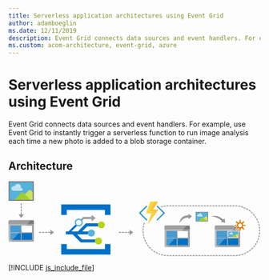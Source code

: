 ```yaml
---
title: Serverless application architectures using Event Grid
author: adamboeglin
ms.date: 12/11/2019
description: Event Grid connects data sources and event handlers. For example, use Event Grid to instantly trigger a serverless function to run image analysis each time a new photo is added to a blob storage container.
ms.custom: acom-architecture, event-grid, azure
---
```

# Serverless application architectures using Event Grid

Event Grid connects data sources and event handlers. For example, use Event Grid to instantly trigger a serverless function to run image analysis each time a new photo is added to a blob storage container.


## Architecture

<svg class="architecture-diagram" aria-labelledby="serverless-application-architectures-using-event-grid" height="223px" viewbox="0 0 501 149" width="751px" xmlns="http://www.w3.org/2000/svg" xmlns:xlink="http://www.w3.org/1999/xlink"><title id="serverless-application-architectures-using-event-grid">Serverless application architectures using Event Grid</title><desc>Event Grid connects data sources and event handlers. For example, use Event Grid to instantly trigger a serverless function to run image analysis each time a new photo is added to a blob storage container.</desc><g fill="none" fill-rule="evenodd" stroke="none" stroke-width="1"><polygon fill="#969696" points="446.058 147.038 446.058 148.838 450.171 148.838 450.275 148.837 450.263 147.038"></polygon><polygon fill="#969696" points="440.347 148.838 444.355 148.838 444.355 147.038 440.347 147.038"></polygon><polygon fill="#969696" points="434.634 148.838 438.643 148.838 438.643 147.038 434.634 147.038"></polygon><polygon fill="#969696" points="428.923 148.838 432.932 148.838 432.932 147.038 428.923 147.038"></polygon><polygon fill="#969696" points="423.211 148.838 427.219 148.838 427.219 147.038 423.211 147.038"></polygon><polygon fill="#969696" points="417.5 148.838 421.508 148.838 421.508 147.038 417.5 147.038"></polygon><polygon fill="#969696" points="411.789 148.838 415.797 148.838 415.797 147.038 411.789 147.038"></polygon><polygon fill="#969696" points="406.076 148.838 410.085 148.838 410.085 147.038 406.076 147.038"></polygon><polygon fill="#969696" points="400.365 148.838 404.374 148.838 404.374 147.038 400.365 147.038"></polygon><polygon fill="#969696" points="394.654 148.838 398.662 148.838 398.662 147.038 394.654 147.038"></polygon><polygon fill="#969696" points="388.941 148.838 392.95 148.838 392.95 147.038 388.941 147.038"></polygon><polygon fill="#969696" points="383.23 148.838 387.239 148.838 387.239 147.038 383.23 147.038"></polygon><polygon fill="#969696" points="377.518 148.838 381.526 148.838 381.526 147.038 377.518 147.038"></polygon><polygon fill="#969696" points="371.807 148.838 375.815 148.838 375.815 147.038 371.807 147.038"></polygon><polygon fill="#969696" points="366.096 148.838 370.104 148.838 370.104 147.038 366.096 147.038"></polygon><polygon fill="#969696" points="360.383 148.838 364.392 148.838 364.392 147.038 360.383 147.038"></polygon><polygon fill="#969696" points="354.672 148.838 358.681 148.838 358.681 147.038 354.672 147.038"></polygon><polygon fill="#969696" points="348.96 148.838 352.969 148.838 352.969 147.038 348.96 147.038"></polygon><polygon fill="#969696" points="343.248 148.838 347.257 148.838 347.257 147.038 343.248 147.038"></polygon><polygon fill="#969696" points="337.537 148.838 341.546 148.838 341.546 147.038 337.537 147.038"></polygon><polygon fill="#969696" points="331.826 148.838 335.835 148.838 335.835 147.038 331.826 147.038"></polygon><polygon fill="#969696" points="326.114 148.838 330.122 148.838 330.122 147.038 326.114 147.038"></polygon><polygon fill="#969696" points="320.402 148.838 324.411 148.838 324.411 147.038 320.402 147.038"></polygon><path d="M318.6989,148.8385 L317.0969,148.8385 C316.2769,148.8385 315.4609,148.8185 314.6499,148.7795 L314.7359,146.9825 C315.5179,147.0205 316.3059,147.0375 317.0969,147.0375 L318.6989,147.0375 L318.6989,148.8385 Z" fill="#969696"></path><path d="M452.0056,148.8014 L451.9376,147.0024 C453.2476,146.9534 454.5666,146.8504 455.8586,146.6974 L456.0706,148.4844 C454.7316,148.6434 453.3636,148.7504 452.0056,148.8014" fill="#969696"></path><path d="M312.9191,148.6666 C311.5691,148.5576 310.2081,148.3896 308.8721,148.1706 L309.1631,146.3936 C310.4511,146.6046 311.7651,146.7666 313.0661,146.8736 L312.9191,148.6666 Z" fill="#969696"></path><path d="M457.7878,148.2506 L457.5148,146.4716 C458.8028,146.2726 460.1018,146.0196 461.3738,145.7156 L461.7908,147.4676 C460.4718,147.7816 459.1248,148.0446 457.7878,148.2506" fill="#969696"></path><path d="M307.1657,147.86 C305.8367,147.594 304.5037,147.271 303.2017,146.899 L303.6967,145.169 C304.9517,145.527 306.2377,145.839 307.5187,146.094 L307.1657,147.86 Z" fill="#969696"></path><path d="M463.4704,147.0358 L462.9924,145.3008 C464.2524,144.9538 465.5124,144.5508 466.7394,144.1028 L467.3564,145.7938 C466.0844,146.2588 464.7774,146.6768 463.4704,147.0358" fill="#969696"></path><path d="M301.5427,146.3912 C300.2527,145.9732 298.9647,145.4962 297.7147,144.9752 L298.4067,143.3152 C299.6117,143.8172 300.8547,144.2762 302.0987,144.6802 L301.5427,146.3912 Z" fill="#969696"></path><path d="M468.9753,145.1705 L468.2993,143.5025 C469.5073,143.0125 470.7113,142.4675 471.8793,141.8795 L472.6873,143.4875 C471.4763,144.0965 470.2273,144.6625 468.9753,145.1705" fill="#969696"></path><path d="M296.1213,144.2779 C294.8893,143.7139 293.6653,143.0909 292.4833,142.4279 L293.3633,140.8579 C294.5033,141.4979 295.6833,142.0979 296.8713,142.6429 L296.1213,144.2779 Z" fill="#969696"></path><path d="M474.2199,142.6842 L473.3559,141.1042 C474.4989,140.4792 475.6329,139.7972 476.7259,139.0802 L477.7149,140.5832 C476.5809,141.3292 475.4059,142.0362 474.2199,142.6842" fill="#969696"></path><path d="M290.9841,141.5533 C289.8281,140.8523 288.6841,140.0923 287.5841,139.2973 L288.6391,137.8383 C289.7001,138.6063 290.8031,139.3383 291.9181,140.0143 L290.9841,141.5533 Z" fill="#969696"></path><path d="M479.1457,139.608 L478.1057,138.139 C479.1707,137.385 480.2197,136.579 481.2227,135.739 L482.3767,137.12 C481.3367,137.99 480.2497,138.827 479.1457,139.608" fill="#969696"></path><path d="M286.196,138.2565 C285.127,137.4265 284.078,136.5405 283.078,135.6255 L284.294,134.2975 C285.258,135.1805 286.269,136.0335 287.3,136.8355 L286.196,138.2565 Z" fill="#969696"></path><path d="M483.6872,135.985 L482.4862,134.645 C483.4602,133.772 484.4102,132.85 485.3082,131.905 L486.6122,133.145 C485.6822,134.124 484.6972,135.081 483.6872,135.985" fill="#969696"></path><path d="M281.82,134.4332 C280.854,133.4872 279.913,132.4872 279.025,131.4632 L280.383,130.2842 C281.241,131.2702 282.148,132.2352 283.08,133.1482 L281.82,134.4332 Z" fill="#969696"></path><path d="M487.7849,131.8668 L486.4379,130.6728 C487.3049,129.6958 488.1429,128.6708 488.9289,127.6258 L490.3669,128.7078 C489.5519,129.7918 488.6829,130.8538 487.7849,131.8668" fill="#969696"></path><path d="M277.9113,130.1354 C277.0573,129.0804 276.2363,127.9814 275.4733,126.8654 L276.9593,125.8504 C277.6953,126.9244 278.4853,127.9864 279.3093,129.0024 L277.9113,130.1354 Z" fill="#969696"></path><path d="M491.3864,127.3033 L489.9114,126.2723 C490.6594,125.2033 491.3744,124.0883 492.0354,122.9593 L493.5894,123.8683 C492.9034,125.0393 492.1624,126.1963 491.3864,127.3033" fill="#969696"></path><path d="M274.5207,125.4205 C273.7937,124.2755 273.1057,123.0885 272.4757,121.8935 L274.0687,121.0535 C274.6757,122.2075 275.3397,123.3525 276.0407,124.4555 L274.5207,125.4205 Z" fill="#969696"></path><path d="M494.4411,122.3551 L492.8571,121.5001 C493.4781,120.3491 494.0601,119.1601 494.5851,117.9641 L496.2331,118.6881 C495.6881,119.9281 495.0851,121.1621 494.4411,122.3551" fill="#969696"></path><path d="M271.697,120.3483 C271.107,119.1283 270.561,117.8703 270.073,116.6093 L271.752,115.9603 C272.222,117.1763 272.749,118.3893 273.317,119.5653 L271.697,120.3483 Z" fill="#969696"></path><path d="M496.904,117.0846 L495.232,116.4186 C495.716,115.2026 496.155,113.9536 496.538,112.7056 L498.259,113.2326 C497.862,114.5276 497.406,115.8226 496.904,117.0846" fill="#969696"></path><path d="M269.4758,114.9811 C269.0308,113.7001 268.6338,112.3851 268.2958,111.0771 L270.0388,110.6271 C270.3648,111.8891 270.7468,113.1551 271.1758,114.3901 L269.4758,114.9811 Z" fill="#969696"></path><path d="M498.7394,111.567 L497.0014,111.098 C497.3404,109.837 497.6314,108.546 497.8664,107.264 L499.6374,107.588 C499.3934,108.919 499.0914,110.257 498.7394,111.567" fill="#969696"></path><path d="M267.8903,109.3902 C267.5983,108.0702 267.3553,106.7192 267.1703,105.3752 L268.9533,105.1292 C269.1323,106.4252 269.3663,107.7272 269.6483,109.0002 L267.8903,109.3902 Z" fill="#969696"></path><path d="M499.9206,105.8776 L498.1406,105.6136 C498.3316,104.3246 498.4716,103.0096 498.5586,101.7036 L500.3546,101.8226 C500.2646,103.1766 500.1186,104.5406 499.9206,105.8776" fill="#969696"></path><path d="M266.9636,103.6539 C266.8256,102.3079 266.7396,100.9389 266.7096,99.5849 L268.5096,99.5439 C268.5386,100.8509 268.6206,102.1729 268.7546,103.4689 L266.9636,103.6539 Z" fill="#969696"></path><path d="M500.4391,100.0914 L498.6401,100.0324 C498.6571,99.5034 498.6661,98.9714 498.6661,98.4384 C498.6671,97.6534 498.6471,96.8734 498.6111,96.0984 L500.4091,96.0124 C500.4471,96.8174 500.4661,97.6254 500.4661,98.4384 C500.4661,98.9904 500.4571,99.5424 500.4391,100.0914" fill="#969696"></path><path d="M268.5007,97.8717 L266.7007,97.8507 C266.7157,96.4967 266.7867,95.1257 266.9107,93.7797 L268.7027,93.9437 C268.5837,95.2427 268.5157,96.5647 268.5007,97.8717" fill="#969696"></path><path d="M498.5036,94.4303 C498.3976,93.1273 498.2366,91.8153 498.0256,90.5263 L499.8016,90.2353 C500.0206,91.5713 500.1876,92.9333 500.2976,94.2843 L498.5036,94.4303 Z" fill="#969696"></path><path d="M268.884,92.2818 L267.098,92.0548 C267.268,90.7098 267.495,89.3558 267.773,88.0338 L269.535,88.4028 C269.267,89.6788 269.048,90.9838 268.884,92.2818" fill="#969696"></path><path d="M497.7263,88.8815 C497.4713,87.6015 497.1603,86.3155 496.8013,85.0595 L498.5323,84.5655 C498.9043,85.8675 499.2263,87.2015 499.4923,88.5295 L497.7263,88.8815 Z" fill="#969696"></path><path d="M269.9064,86.774 L268.1584,86.342 C268.4834,85.026 268.8654,83.708 269.2944,82.425 L271.0014,82.997 C270.5874,84.233 270.2194,85.504 269.9064,86.774" fill="#969696"></path><path d="M496.3141,83.4615 C495.9131,82.2205 495.4551,80.9805 494.9531,79.7735 L496.6151,79.0825 C497.1351,80.3325 497.6101,81.6195 498.0271,82.9065 L496.3141,83.4615 Z" fill="#969696"></path><path d="M494.2858,78.2467 C493.7458,77.0637 493.1478,75.8857 492.5078,74.7407 L494.0778,73.8617 C494.7428,75.0487 495.3628,76.2717 495.9238,77.4987 L494.2858,78.2467 Z" fill="#969696"></path><path d="M491.6677,73.2994 C490.9907,72.1814 490.2607,71.0784 489.4967,70.0204 L490.9557,68.9674 C491.7487,70.0634 492.5057,71.2074 493.2077,72.3654 L491.6677,73.2994 Z" fill="#969696"></path><path d="M488.4953,68.6822 C487.6933,67.6492 486.8413,66.6372 485.9613,65.6742 L487.2903,64.4592 C488.2033,65.4582 489.0863,66.5082 489.9173,67.5782 L488.4953,68.6822 Z" fill="#969696"></path><path d="M484.8137,64.4596 C483.8977,63.5236 482.9357,62.6146 481.9517,61.7606 L483.1337,60.4006 C484.1527,61.2886 485.1517,62.2306 486.1007,63.2006 L484.8137,64.4596 Z" fill="#969696"></path><path d="M480.6711,60.6832 C479.6521,59.8562 478.5921,59.0652 477.5191,58.3292 L478.5361,56.8442 C479.6491,57.6082 480.7491,58.4282 481.8051,59.2862 L480.6711,60.6832 Z" fill="#969696"></path><path d="M476.1218,57.4059 C475.0208,56.7049 473.8768,56.0399 472.7198,55.4289 L473.5598,53.8379 C474.7598,54.4699 475.9468,55.1609 477.0888,55.8869 L476.1218,57.4059 Z" fill="#969696"></path><path d="M471.2248,54.6734 C470.0498,54.1044 468.8358,53.5754 467.6168,53.1044 L468.2668,51.4244 C469.5318,51.9144 470.7908,52.4634 472.0098,53.0534 L471.2248,54.6734 Z" fill="#969696"></path><path d="M466.0432,52.524 C464.8092,52.096 463.5432,51.712 462.2792,51.385 L462.7302,49.643 C464.0412,49.982 465.3542,50.379 466.6342,50.825 L466.0432,52.524 Z" fill="#969696"></path><path d="M303.1779,51.86 L302.6629,50.135 C303.9609,49.749 305.2909,49.411 306.6159,49.13 L306.9889,50.891 C305.7109,51.161 304.4289,51.487 303.1779,51.86" fill="#969696"></path><path d="M460.654,50.9947 C459.38,50.7117 458.077,50.4767 456.784,50.2987 L457.03,48.5157 C458.372,48.7007 459.723,48.9437 461.045,49.2377 L460.654,50.9947 Z" fill="#969696"></path><path d="M308.6306,50.5729 L308.3186,48.7999 C309.6506,48.5659 311.0096,48.3839 312.3606,48.2579 L312.5276,50.0499 C311.2256,50.1709 309.9146,50.3469 308.6306,50.5729" fill="#969696"></path><path d="M455.1232,50.0983 C453.8282,49.9633 452.5072,49.8813 451.1982,49.8513 L451.2392,48.0513 C452.5962,48.0823 453.9652,48.1683 455.3092,48.3073 L455.1232,50.0983 Z" fill="#969696"></path><path d="M314.195,49.9234 L314.09,48.1264 C315.085,48.0684 316.097,48.0374 317.097,48.0374 L318.148,48.0374 L318.148,49.8384 L317.097,49.8384 C316.132,49.8384 315.156,49.8664 314.195,49.9234" fill="#969696"></path><polygon fill="#969696" points="445.507 49.838 449.515 49.838 449.515 48.037 445.507 48.037"></polygon><polygon fill="#969696" points="439.796 49.838 443.804 49.838 443.804 48.037 439.796 48.037"></polygon><polygon fill="#969696" points="434.084 49.838 438.092 49.838 438.092 48.037 434.084 48.037"></polygon><polygon fill="#969696" points="428.373 49.838 432.381 49.838 432.381 48.037 428.373 48.037"></polygon><polygon fill="#969696" points="422.661 49.838 426.669 49.838 426.669 48.037 422.661 48.037"></polygon><polygon fill="#969696" points="416.949 49.838 420.957 49.838 420.957 48.037 416.949 48.037"></polygon><polygon fill="#969696" points="411.238 49.838 415.246 49.838 415.246 48.037 411.238 48.037"></polygon><polygon fill="#969696" points="405.526 49.838 409.534 49.838 409.534 48.037 405.526 48.037"></polygon><polygon fill="#969696" points="399.814 49.838 403.822 49.838 403.822 48.037 399.814 48.037"></polygon><polygon fill="#969696" points="394.103 49.838 398.111 49.838 398.111 48.037 394.103 48.037"></polygon><polygon fill="#969696" points="388.391 49.838 392.399 49.838 392.399 48.037 388.391 48.037"></polygon><polygon fill="#969696" points="382.68 49.838 386.688 49.838 386.688 48.037 382.68 48.037"></polygon><polygon fill="#969696" points="376.968 49.838 380.976 49.838 380.976 48.037 376.968 48.037"></polygon><polygon fill="#969696" points="371.256 49.838 375.264 49.838 375.264 48.037 371.256 48.037"></polygon><polygon fill="#969696" points="365.545 49.838 369.553 49.838 369.553 48.037 365.545 48.037"></polygon><polygon fill="#969696" points="359.833 49.838 363.841 49.838 363.841 48.037 359.833 48.037"></polygon><polygon fill="#969696" points="354.122 49.838 358.13 49.838 358.13 48.037 354.122 48.037"></polygon><polygon fill="#969696" points="348.41 49.838 352.418 49.838 352.418 48.037 348.41 48.037"></polygon><polygon fill="#969696" points="342.698 49.838 346.706 49.838 346.706 48.037 342.698 48.037"></polygon><polygon fill="#969696" points="336.987 49.838 340.995 49.838 340.995 48.037 336.987 48.037"></polygon><polygon fill="#969696" points="331.275 49.838 335.283 49.838 335.283 48.037 331.275 48.037"></polygon><polygon fill="#969696" points="325.563 49.838 329.571 49.838 329.571 48.037 325.563 48.037"></polygon><polygon fill="#969696" points="319.852 49.838 323.86 49.838 323.86 48.037 319.852 48.037"></polygon><path d="M434.7155,112.2594 L431.9135,112.2594 L430.2415,114.0674 L434.7155,114.0674 L434.7155,127.1214 L418.1675,127.1214 L414.7305,130.8374 L412.5215,130.8374 C411.4165,130.8374 410.5125,129.9344 410.5125,128.8284 L410.5125,129.0304 C410.5125,130.0344 411.3165,130.9384 412.3205,130.9384 L458.8175,130.9384 C459.8215,130.9384 460.7255,130.1344 460.7255,129.0304 L460.7255,94.6324 L448.1985,94.6744 L434.7155,109.2304 L434.7155,112.2594 Z" fill="#A0A1A2"></path><path d="M460.7253,95.6891 L460.7253,89.9641 C460.7253,88.9601 459.9223,88.0561 458.8173,88.0561 L454.2983,88.0561 L447.2393,95.6891 L460.7253,95.6891 Z" fill="#7A7A7A"></path><path d="M412.5217,88.0563 L412.3207,88.0563 C411.3167,88.0563 410.5127,88.9603 410.5127,89.9643 L410.5127,90.0653 C410.5127,88.9603 411.4167,88.0563 412.5217,88.0563" fill="#7A7A7A"></path><polygon fill="#0072C6" points="434.7155 109.2301 431.9135 112.2591 434.7155 112.2591"></polygon><polygon fill="#0072C6" points="434.7155 114.067 430.2415 114.067 418.1675 127.122 434.7155 127.122"></polygon><polygon fill="#FFFFFF" points="410.5129 95.6891 410.5129 95.7901 447.1469 95.7901 447.2399 95.6891"></polygon><path d="M410.5129,97.3961 L410.5129,100.7101 L410.5129,128.8291 C410.5129,129.9341 411.4169,130.8371 412.5219,130.8371 L414.7309,130.8371 L418.1679,127.1221 L414.2289,127.1221 L414.2289,114.0671 L430.2419,114.0671 L431.9139,112.2591 L414.2289,112.2591 L414.2289,99.2041 L434.7159,99.2041 L434.7159,109.2301 L447.1469,95.7901 L410.5129,95.7901 L410.5129,97.3961 Z" fill="#A0A1A2"></path><path d="M410.5129,97.3961 L410.5129,100.7101 L410.5129,128.8291 C410.5129,129.9341 411.4169,130.8371 412.5219,130.8371 L414.7309,130.8371 L418.1679,127.1221 L414.2289,127.1221 L414.2289,114.0671 L430.2419,114.0671 L431.9139,112.2591 L414.2289,112.2591 L414.2289,99.2041 L434.7159,99.2041 L434.7159,109.2301 L448.4499,94.3811 L410.5129,94.2141 L410.5129,97.3961 Z" fill="#BBBCBD"></path><path d="M454.2985,88.0563 L412.5215,88.0563 C411.4165,88.0563 410.5125,88.9603 410.5125,90.0653 L410.5125,95.6893 L447.2395,95.6893 L454.2985,88.0563 Z" fill="#7A7A7A"></path><path d="M454.2985,88.0563 L412.5215,88.0563 C411.4165,88.0563 410.5125,88.9603 410.5125,90.0653 L410.5125,95.6893 L447.2395,95.6893 L454.2985,88.0563 Z" fill="#9F9F9F"></path><polygon fill="#0072C6" points="434.7155 99.2037 414.2285 99.2037 414.2285 112.2597 431.9135 112.2597 434.7155 109.2297"></polygon><polygon fill="#479BD2" points="434.7155 99.2037 414.2285 99.2037 414.2285 112.2597 431.9135 112.2597 434.7155 109.2297"></polygon><polygon fill="#0072C6" points="414.2287 114.067 414.2287 127.122 418.1677 127.122 430.2417 114.067"></polygon><polygon fill="#479BD2" points="414.2287 114.067 414.2287 127.122 418.1677 127.122 430.2417 114.067"></polygon><polygon fill="#0072C6" points="436.523 127.122 456.909 127.122 456.909 114.067 436.523 114.067"></polygon><path d="M465.8522,87.316 C465.7352,90.213 463.2922,92.467 460.3952,92.35 C457.4982,92.234 455.2442,89.791 455.3602,86.893 C455.4772,83.997 457.9202,81.743 460.8172,81.859 C463.7152,81.975 465.9692,84.419 465.8522,87.316" fill="#FFFFFF"></path><polygon fill="#54B3DB" points="436.684 111.66 456.629 111.66 456.629 99.709 436.684 99.709"></polygon><path d="M334.5749,112.2594 L331.7729,112.2594 L330.1009,114.0674 L334.5749,114.0674 L334.5749,127.1214 L318.0269,127.1214 L314.5899,130.8374 L312.3809,130.8374 C311.2759,130.8374 310.3719,129.9344 310.3719,128.8284 L310.3719,129.0304 C310.3719,130.0344 311.1759,130.9384 312.1799,130.9384 L358.6769,130.9384 C359.6809,130.9384 360.5849,130.1344 360.5849,129.0304 L360.5849,94.6324 L348.0579,94.6744 L334.5749,109.2304 L334.5749,112.2594 Z" fill="#A0A1A2"></path><path d="M360.5847,95.6891 L360.5847,89.9641 C360.5847,88.9601 359.7817,88.0561 358.6767,88.0561 L354.1577,88.0561 L347.0987,95.6891 L360.5847,95.6891 Z" fill="#7A7A7A"></path><path d="M312.3806,88.0563 L312.1796,88.0563 C311.1756,88.0563 310.3726,88.9603 310.3726,89.9643 L310.3726,90.0653 C310.3726,88.9603 311.2766,88.0563 312.3806,88.0563" fill="#7A7A7A"></path><polygon fill="#0072C6" points="334.5749 109.2301 331.7729 112.2591 334.5749 112.2591"></polygon><polygon fill="#0072C6" points="334.5749 114.067 330.1009 114.067 318.0269 127.122 334.5749 127.122"></polygon><polygon fill="#FFFFFF" points="310.3723 95.6891 310.3723 95.7901 347.0053 95.7901 347.0993 95.6891"></polygon><path d="M310.3723,97.3961 L310.3723,100.7101 L310.3723,128.8291 C310.3723,129.9341 311.2763,130.8371 312.3803,130.8371 L314.5903,130.8371 L318.0263,127.1221 L314.0883,127.1221 L314.0883,114.0671 L330.1013,114.0671 L331.7733,112.2591 L314.0883,112.2591 L314.0883,99.2041 L334.5753,99.2041 L334.5753,109.2301 L347.0053,95.7901 L310.3723,95.7901 L310.3723,97.3961 Z" fill="#A0A1A2"></path><path d="M310.3723,97.3961 L310.3723,100.7101 L310.3723,128.8291 C310.3723,129.9341 311.2763,130.8371 312.3803,130.8371 L314.5903,130.8371 L318.0263,127.1221 L314.0883,127.1221 L314.0883,114.0671 L330.1013,114.0671 L331.7733,112.2591 L314.0883,112.2591 L314.0883,99.2041 L334.5753,99.2041 L334.5753,109.2301 L348.3093,94.3811 L310.3723,94.2141 L310.3723,97.3961 Z" fill="#BBBCBD"></path><path d="M354.1574,88.0563 L312.3804,88.0563 C311.2764,88.0563 310.3724,88.9603 310.3724,90.0653 L310.3724,95.6893 L347.0984,95.6893 L354.1574,88.0563 Z" fill="#7A7A7A"></path><path d="M354.1574,88.0563 L312.3804,88.0563 C311.2764,88.0563 310.3724,88.9603 310.3724,90.0653 L310.3724,95.6893 L347.0984,95.6893 L354.1574,88.0563 Z" fill="#9F9F9F"></path><polygon fill="#0072C6" points="334.5749 99.2037 314.0879 99.2037 314.0879 112.2597 331.7729 112.2597 334.5749 109.2297"></polygon><polygon fill="#479BD2" points="334.5749 99.2037 314.0879 99.2037 314.0879 112.2597 331.7729 112.2597 334.5749 109.2297"></polygon><polygon fill="#0072C6" points="314.0881 114.067 314.0881 127.122 318.0261 127.122 330.1011 114.067"></polygon><polygon fill="#479BD2" points="314.0881 114.067 314.0881 127.122 318.0261 127.122 330.1011 114.067"></polygon><polygon fill="#FFFFFF" points="336.383 112.26 356.769 112.26 356.769 99.204 336.383 99.204"></polygon><polygon fill="#0072C6" points="336.383 127.122 356.769 127.122 356.769 114.067 336.383 114.067"></polygon><path d="M24.3249,101.5094 L21.5229,101.5094 L19.8509,103.3174 L24.3249,103.3174 L24.3249,116.3714 L7.7769,116.3714 L4.3399,120.0874 L2.1309,120.0874 C1.0259,120.0874 0.1219,119.1844 0.1219,118.0784 L0.1219,118.2804 C0.1219,119.2844 0.9259,120.1884 1.9299,120.1884 L48.4269,120.1884 C49.4309,120.1884 50.3349,119.3844 50.3349,118.2804 L50.3349,83.8824 L37.8079,83.9244 L24.3249,98.4804 L24.3249,101.5094 Z" fill="#A0A1A2"></path><path d="M50.3347,84.9391 L50.3347,79.2141 C50.3347,78.2101 49.5317,77.3061 48.4267,77.3061 L43.9077,77.3061 L36.8487,84.9391 L50.3347,84.9391 Z" fill="#7A7A7A"></path><path d="M2.1306,77.3063 L1.9296,77.3063 C0.9256,77.3063 0.1226,78.2103 0.1226,79.2143 L0.1226,79.3153 C0.1226,78.2103 1.0266,77.3063 2.1306,77.3063" fill="#7A7A7A"></path><polygon fill="#0072C6" points="24.3249 98.4801 21.5229 101.5091 24.3249 101.5091"></polygon><polygon fill="#0072C6" points="24.3249 103.317 19.8509 103.317 7.7769 116.372 24.3249 116.372"></polygon><polygon fill="#FFFFFF" points="0.1223 84.9391 0.1223 85.0401 36.7553 85.0401 36.8493 84.9391"></polygon><path d="M0.1223,86.6461 L0.1223,89.9601 L0.1223,118.0791 C0.1223,119.1841 1.0263,120.0871 2.1303,120.0871 L4.3403,120.0871 L7.7763,116.3721 L3.8383,116.3721 L3.8383,103.3171 L19.8513,103.3171 L21.5233,101.5091 L3.8383,101.5091 L3.8383,88.4541 L24.3253,88.4541 L24.3253,98.4801 L36.7553,85.0401 L0.1223,85.0401 L0.1223,86.6461 Z" fill="#A0A1A2"></path><path d="M0.1223,86.6461 L0.1223,89.9601 L0.1223,118.0791 C0.1223,119.1841 1.0263,120.0871 2.1303,120.0871 L4.3403,120.0871 L7.7763,116.3721 L3.8383,116.3721 L3.8383,103.3171 L19.8513,103.3171 L21.5233,101.5091 L3.8383,101.5091 L3.8383,88.4541 L24.3253,88.4541 L24.3253,98.4801 L38.0593,83.6311 L0.1223,83.4641 L0.1223,86.6461 Z" fill="#BBBCBD"></path><path d="M43.9074,77.3063 L2.1304,77.3063 C1.0264,77.3063 0.1224,78.2103 0.1224,79.3153 L0.1224,84.9393 L36.8484,84.9393 L43.9074,77.3063 Z" fill="#7A7A7A"></path><path d="M43.9074,77.3063 L2.1304,77.3063 C1.0264,77.3063 0.1224,78.2103 0.1224,79.3153 L0.1224,84.9393 L36.8484,84.9393 L43.9074,77.3063 Z" fill="#9F9F9F"></path><polygon fill="#0072C6" points="24.3249 88.4537 3.8379 88.4537 3.8379 101.5097 21.5229 101.5097 24.3249 98.4797"></polygon><polygon fill="#479BD2" points="24.3249 88.4537 3.8379 88.4537 3.8379 101.5097 21.5229 101.5097 24.3249 98.4797"></polygon><polygon fill="#0072C6" points="3.8381 103.317 3.8381 116.372 7.7761 116.372 19.8511 103.317"></polygon><polygon fill="#479BD2" points="3.8381 103.317 3.8381 116.372 7.7761 116.372 19.8511 103.317"></polygon><polygon fill="#FFFFFF" points="26.133 101.51 46.519 101.51 46.519 88.454 26.133 88.454"></polygon><polygon fill="#0072C6" points="26.133 116.372 46.519 116.372 46.519 103.317 26.133 103.317"></polygon><path d="M296.9509,49.1295 C296.4629,48.6505 295.6809,48.6505 295.1939,49.1295 C294.9279,49.3595 294.7749,49.6945 294.7749,50.0475 C294.7749,50.4005 294.9279,50.7345 295.1939,50.9655 L306.7679,62.3055 C307.2479,62.8235 307.2479,63.6235 306.7679,64.1415 L294.9519,75.8765 C294.4729,76.3945 294.4729,77.1935 294.9519,77.7125 C295.4549,78.1515 296.2059,78.1515 296.7089,77.7125 L310.4439,64.1405 C310.8829,63.6075 310.8829,62.8375 310.4439,62.3045 L296.9509,49.1295 Z" fill="#3999C6"></path><path d="M263.903,64.1412 C263.426,63.6212 263.426,62.8252 263.903,62.3052 L275.243,50.9652 C275.509,50.7352 275.662,50.4002 275.662,50.0472 C275.662,49.6952 275.509,49.3602 275.243,49.1292 C274.755,48.6512 273.974,48.6512 273.486,49.1292 L259.992,62.3042 C259.553,62.8372 259.553,63.6072 259.992,64.1402 L273.723,77.7122 C274.226,78.1522 274.976,78.1522 275.479,77.7122 C275.958,77.1942 275.958,76.3942 275.479,75.8762 L263.903,64.1412 Z" fill="#3999C6"></path><polygon fill="#FCD116" points="275.9611 87.3619 275.9581 87.3699 275.9611 87.3669 275.9611 87.3659"></polygon><polygon fill="#FF8C00" points="275.9606 87.3668 275.9586 87.3708 275.9606 87.3668 275.9606 87.3658"></polygon><path d="M275.9611,87.3658 L275.9611,87.3668 L275.9611,87.3658 Z" fill="#FF8C00"></path><polygon fill="#FCD116" points="287.2946 56.1568 287.2946 56.1578 297.9906 56.1578 297.9906 56.1568"></polygon><polygon fill="#FBD63C" points="275.9611 87.3658 291.1261 59.9898 280.9071 59.9108 289.5291 40.2708 282.1051 40.2708 273.7231 63.8998 283.9411 63.9798 275.9611 87.3618"></polygon><polygon fill="#FF8C00" points="287.2946 56.1568 297.6726 40.2708 297.6716 40.2708"></polygon><polygon fill="#FF8C00" points="297.9904 56.1578 275.9614 87.3658 275.9614 87.3668"></polygon><polygon fill="#FAC336" points="291.1257 59.9899 275.9607 87.3659 297.9907 56.1579 287.2937 56.1579 287.2947 56.1569 287.2937 56.1569 297.6717 40.2709 289.5297 40.2709 280.9077 59.9109"></polygon><path d="M136.3229,105.8551 L162.1899,105.8551 L161.4739,103.7141 L162.1899,99.8241 L146.3569,99.8241 L156.1899,89.7711 L185.2729,89.7711 L185.0229,88.6381 L184.6899,83.7411 L153.8569,83.7411 L137.9399,99.8241 L124.9479,99.8241 L136.4459,88.4441 C135.5369,87.5721 134.5639,86.6401 133.5839,85.7021 L119.1679,99.8241 L113.9439,99.8241 L113.9439,102.8391 L113.9439,105.8551 L127.4849,105.8551 L143.3819,121.8071 L176.5519,121.8071 L176.5519,118.7921 L176.5519,115.7761 L146.1899,115.7761 L136.3229,105.8551 Z" fill="#0070C9"></path><path d="M173.3566,73.1881 L165.1066,66.9381 L165.1066,70.9621 L148.4396,70.9621 L143.1616,76.2801 C144.1416,77.2171 145.1146,78.1501 146.0236,79.0211 L149.7736,75.1601 L165.1066,75.1601 L165.1066,79.8551 L173.3566,73.1881 Z" fill="#9EA0A2"></path><polygon fill="#0070C9" points="191.6896 124.9381 191.6896 134.9381 115.6896 134.9381 115.6896 124.9381 104.6896 124.9381 104.6896 145.9381 202.6896 145.9381 202.6896 124.9381"></polygon><polygon fill="#0070C9" points="115.6896 66.9381 115.6896 56.9381 191.6896 56.9381 191.6896 66.9381 202.6896 66.9381 202.6896 45.9381 104.6896 45.9381 104.6896 66.9381"></polygon><path d="M179.7731,81.9518 C182.4581,79.2668 186.8101,79.2668 189.4951,81.9518 C192.1801,84.6368 192.1801,88.9888 189.4951,91.6738 C186.8101,94.3578 182.4581,94.3578 179.7731,91.6738 C177.0881,88.9888 177.0881,84.6368 179.7731,81.9518" fill="#B8D616"></path><path d="M139.5954,87.3727 C136.6354,87.3727 134.2354,84.9737 134.2354,82.0127 C134.2354,79.0527 136.6354,76.6527 139.5954,76.6527 C142.5554,76.6527 144.9544,79.0527 144.9544,82.0127 C144.9544,84.9737 142.5554,87.3727 139.5954,87.3727 M139.5954,74.0847 C135.2174,74.0847 131.6674,77.6347 131.6674,82.0127 C131.6674,86.3917 135.2174,89.9407 139.5954,89.9407 C143.9734,89.9407 147.5234,86.3917 147.5234,82.0127 C147.5234,77.6347 143.9734,74.0847 139.5954,74.0847" fill="#54B3DB"></path><path d="M171.551,102.9986 C171.551,106.8326 168.443,109.9406 164.609,109.9406 C160.776,109.9406 157.667,106.8326 157.667,102.9986 C157.667,99.1646 160.776,96.0576 164.609,96.0576 C168.443,96.0576 171.551,99.1646 171.551,102.9986" fill="#54B3DB"></path><path d="M185.718,118.9156 C185.718,122.7496 182.61,125.8566 178.776,125.8566 C174.942,125.8566 171.834,122.7496 171.834,118.9156 C171.834,115.0816 174.942,111.9736 178.776,111.9736 C182.61,111.9736 185.718,115.0816 185.718,118.9156" fill="#B8D616"></path><polygon fill="#54B3DB" points="1.184 37.639 49.648 37.639 49.648 1.063 1.184 1.063"></polygon><path d="M43.9621,17.8141 C42.9801,16.8321 41.3881,16.8321 40.4071,17.8141 L20.9541,37.2661 L49.1071,37.2661 L49.1071,22.9591 L43.9621,17.8141 Z" fill="#CAE15C"></path><path d="M25.6003,13.7076 C25.2403,13.7076 24.8983,13.7816 24.5873,13.9156 C24.8363,13.2256 24.9793,12.4836 24.9793,11.7076 C24.9793,8.1066 22.0603,5.1876 18.4593,5.1876 C15.5213,5.1876 13.0383,7.1326 12.2243,9.8046 C11.6253,9.5316 10.9653,9.3706 10.2653,9.3706 C7.6463,9.3706 5.5233,11.4936 5.5233,14.1126 C5.5233,16.7316 7.6463,18.8546 10.2653,18.8546 L25.6003,18.8546 C27.0213,18.8546 28.1743,17.7026 28.1743,16.2806 C28.1743,14.8596 27.0213,13.7076 25.6003,13.7076" fill="#C1E3F2"></path><path d="M10.7663,37.2926 L25.8203,22.2376 C26.5803,21.4786 27.8123,21.4786 28.5723,22.2376 L43.6263,37.2926 L10.7663,37.2926 Z" fill="#9ECD32"></path><path d="M1.835,36.876 L47.936,36.876 L47.936,2.001 L1.835,2.001 L1.835,36.876 Z M0,38.84 L50.029,38.84 L50.029,-2.84217094e-14 L0,-2.84217094e-14 L0,38.84 Z" fill="#7A7A7A"></path><polygon fill="#54B3DB" points="372.913 79.502 396.655 79.502 396.655 61.584 372.913 61.584"></polygon><path d="M393.8693,69.7897 C393.3883,69.3097 392.6083,69.3097 392.1273,69.7897 L382.5983,79.3187 L396.3903,79.3187 L396.3903,72.3107 L393.8693,69.7897 Z" fill="#CAE15C"></path><path d="M384.8742,67.7779 C384.6982,67.7779 384.5302,67.8149 384.3782,67.8799 C384.5002,67.5419 384.5702,67.1779 384.5702,66.7989 C384.5702,65.0349 383.1402,63.6039 381.3762,63.6039 C379.9372,63.6039 378.7202,64.5569 378.3212,65.8659 C378.0282,65.7319 377.7052,65.6539 377.3622,65.6539 C376.0792,65.6539 375.0392,66.6939 375.0392,67.9759 C375.0392,69.2589 376.0792,70.2989 377.3622,70.2989 L384.8742,70.2989 C385.5702,70.2989 386.1352,69.7349 386.1352,69.0389 C386.1352,68.3419 385.5702,67.7779 384.8742,67.7779" fill="#C1E3F2"></path><path d="M377.6076,79.3326 L384.9826,71.9576 C385.3546,71.5846 385.9586,71.5846 386.3306,71.9576 L393.7056,79.3326 L377.6076,79.3326 Z" fill="#9ECD32"></path><path d="M373.233,79.128 L395.817,79.128 L395.817,62.044 L373.233,62.044 L373.233,79.128 Z M372.333,80.09 L396.842,80.09 L396.842,61.063 L372.333,61.063 L372.333,80.09 Z" fill="#7A7A7A"></path><path d="M454.8849,105.0543 C454.5539,104.7243 454.0179,104.7243 453.6869,105.0543 L447.1329,111.6093 L456.6179,111.6093 L456.6179,106.7873 L454.8849,105.0543 Z" fill="#CAE15C"></path><path d="M445.8132,104.0777 C445.6912,104.0777 445.5772,104.1017 445.4722,104.1467 C445.5562,103.9147 445.6042,103.6647 445.6042,103.4037 C445.6042,102.1897 444.6202,101.2067 443.4072,101.2067 C442.4172,101.2067 441.5812,101.8617 441.3062,102.7627 C441.1052,102.6707 440.8822,102.6157 440.6462,102.6157 C439.7642,102.6157 439.0482,103.3317 439.0482,104.2137 C439.0482,105.0967 439.7642,105.8117 440.6462,105.8117 L445.8132,105.8117 C446.2922,105.8117 446.6802,105.4237 446.6802,104.9447 C446.6802,104.4657 446.2922,104.0777 445.8132,104.0777" fill="#C1E3F2"></path><path d="M443.4714,111.4615 L448.5434,106.3895 C448.7994,106.1335 449.2144,106.1335 449.4704,106.3895 L454.5434,111.4615 L443.4714,111.4615 Z" fill="#9ECD32"></path><path d="M436.961,111.355 L456.357,111.355 L456.357,99.876 L436.961,99.876 L436.961,111.355 Z M436.127,99.146 L436.086,112.271 L457.054,112.271 L457.096,99.146 L436.127,99.146 Z" fill="#FFFFFF"></path><path d="M460.5485,84.3033 C458.6635,84.3033 457.1305,85.8363 457.1305,87.7213 C457.1305,89.6063 458.6635,91.1393 460.5485,91.1393 C462.4335,91.1393 463.9665,89.6063 463.9665,87.7213 C463.9665,85.8363 462.4335,84.3033 460.5485,84.3033 Z M459.2735,99.3443 C458.9965,99.3443 458.7735,99.1203 458.7735,98.8443 L458.7735,94.1993 C458.2895,94.0663 457.8205,93.8763 457.3695,93.6323 L454.0955,96.9073 C453.9975,97.0043 453.8695,97.0533 453.7415,97.0533 C453.6135,97.0533 453.4865,97.0043 453.3885,96.9073 L451.5545,95.0733 C451.3595,94.8773 451.3595,94.5613 451.5545,94.3663 L454.7715,91.1493 C454.4515,90.6103 454.2105,90.0333 454.0515,89.4283 L449.2105,89.4283 C448.9345,89.4283 448.7105,89.2033 448.7105,88.9283 L448.7105,87.0633 C448.7105,86.7863 448.9345,86.5633 449.2105,86.5633 L453.9315,86.5633 C454.0565,85.8463 454.2975,85.1603 454.6525,84.5143 L451.5545,81.4163 C451.3595,81.2213 451.3595,80.9053 451.5545,80.7093 L453.3885,78.8753 C453.4825,78.7823 453.6095,78.7293 453.7415,78.7293 C453.8745,78.7293 454.0015,78.7823 454.0955,78.8753 L457.1475,81.9273 C457.6565,81.6273 458.2015,81.3973 458.7735,81.2413 L458.7735,76.9383 C458.7735,76.6613 458.9965,76.4383 459.2735,76.4383 L461.8665,76.4383 C462.1435,76.4383 462.3665,76.6613 462.3665,76.9383 L462.3665,81.2553 C462.9335,81.4133 463.4725,81.6443 463.9765,81.9443 L467.0445,78.8753 C467.1385,78.7823 467.2655,78.7293 467.3985,78.7293 C467.5305,78.7293 467.6575,78.7823 467.7515,78.8753 L469.5855,80.7093 C469.7805,80.9053 469.7805,81.2213 469.5855,81.4163 L466.4605,84.5423 C466.8065,85.1803 467.0425,85.8583 467.1655,86.5633 L471.8355,86.5633 C472.1115,86.5633 472.3355,86.7863 472.3355,87.0633 L472.3355,88.9283 C472.3355,89.2033 472.1115,89.4283 471.8355,89.4283 L467.0455,89.4283 C466.8895,90.0253 466.6535,90.5923 466.3415,91.1213 L469.5855,94.3663 C469.7805,94.5613 469.7805,94.8773 469.5855,95.0733 L467.7515,96.9073 C467.6535,97.0043 467.5265,97.0533 467.3985,97.0533 C467.2705,97.0533 467.1425,97.0043 467.0445,96.9073 L463.7555,93.6173 C463.3115,93.8603 462.8475,94.0503 462.3665,94.1863 L462.3665,98.8443 C462.3665,99.1203 462.1435,99.3443 461.8665,99.3443 L459.2735,99.3443 Z" fill="#DF7C00"></path><path d="M460.5485,90.6393 C458.9395,90.6393 457.6305,89.3293 457.6305,87.7213 C457.6305,86.1123 458.9395,84.8033 460.5485,84.8033 C462.1575,84.8033 463.4665,86.1123 463.4665,87.7213 C463.4665,89.3293 462.1575,90.6393 460.5485,90.6393 M461.8665,75.9383 L459.2735,75.9383 C458.7205,75.9383 458.2735,76.3853 458.2735,76.9383 L458.2735,80.8703 C457.9155,80.9893 457.5695,81.1343 457.2355,81.3083 L454.4485,78.5223 C454.2615,78.3343 454.0065,78.2293 453.7415,78.2293 C453.4765,78.2293 453.2225,78.3343 453.0345,78.5223 L451.2005,80.3563 C450.8105,80.7463 450.8105,81.3793 451.2005,81.7703 L454.0405,84.6103 C453.8145,85.0773 453.6425,85.5623 453.5245,86.0633 L449.2105,86.0633 C448.6585,86.0633 448.2105,86.5103 448.2105,87.0633 L448.2105,88.9283 C448.2105,89.4803 448.6585,89.9283 449.2105,89.9283 L453.6765,89.9283 C453.8015,90.3193 453.9605,90.6983 454.1515,91.0623 L451.2005,94.0123 C450.8105,94.4033 450.8105,95.0353 451.2005,95.4263 L453.0345,97.2603 C453.2225,97.4483 453.4765,97.5533 453.7415,97.5533 C454.0065,97.5533 454.2615,97.4483 454.4485,97.2603 L457.4665,94.2433 C457.7305,94.3683 457.9995,94.4773 458.2735,94.5693 L458.2735,98.8443 C458.2735,99.3973 458.7205,99.8443 459.2735,99.8443 L461.8665,99.8443 C462.4195,99.8443 462.8665,99.3973 462.8665,98.8443 L462.8665,94.5533 C463.1365,94.4613 463.4015,94.3533 463.6595,94.2293 L466.6915,97.2603 C466.8785,97.4483 467.1325,97.5533 467.3985,97.5533 C467.6635,97.5533 467.9175,97.4483 468.1055,97.2603 L469.9395,95.4263 C470.3295,95.0353 470.3295,94.4033 469.9395,94.0123 L466.9615,91.0353 C467.1455,90.6793 467.2985,90.3103 467.4205,89.9283 L471.8355,89.9283 C472.3875,89.9283 472.8355,89.4803 472.8355,88.9283 L472.8355,87.0633 C472.8355,86.5103 472.3875,86.0633 471.8355,86.0633 L467.5725,86.0633 C467.4565,85.5733 467.2895,85.0973 467.0705,84.6393 L469.9395,81.7703 C470.3295,81.3793 470.3295,80.7463 469.9395,80.3563 L468.1055,78.5223 C467.9175,78.3343 467.6635,78.2293 467.3985,78.2293 C467.1325,78.2293 466.8785,78.3343 466.6915,78.5223 L463.8895,81.3243 C463.5605,81.1513 463.2195,81.0053 462.8665,80.8863 L462.8665,76.9383 C462.8665,76.3853 462.4195,75.9383 461.8665,75.9383 M460.5485,91.6393 C462.7125,91.6393 464.4665,89.8843 464.4665,87.7213 C464.4665,85.5573 462.7125,83.8033 460.5485,83.8033 C458.3845,83.8033 456.6305,85.5573 456.6305,87.7213 C456.6305,89.8843 458.3845,91.6393 460.5485,91.6393 M461.8665,76.9383 L461.8665,81.6473 C462.6595,81.8183 463.3975,82.1393 464.0465,82.5813 L467.3985,79.2293 L469.2325,81.0633 L465.8355,84.4603 C466.3125,85.2333 466.6305,86.1153 466.7305,87.0633 L471.8355,87.0633 L471.8355,88.9283 L466.6465,88.9283 C466.4845,89.7533 466.1605,90.5203 465.7065,91.1933 L469.2325,94.7193 L467.3985,96.5533 L463.8355,92.9913 C463.2385,93.3643 462.5765,93.6413 461.8665,93.7943 L461.8665,98.8443 L459.2735,98.8443 L459.2735,93.8063 C458.5575,93.6573 457.8905,93.3793 457.2875,93.0073 L453.7415,96.5533 L451.9075,94.7193 L455.4085,91.2183 C454.9455,90.5383 454.6145,89.7633 454.4505,88.9283 L449.2105,88.9283 L449.2105,87.0633 L454.3665,87.0633 C454.4675,86.1033 454.7915,85.2123 455.2785,84.4333 L451.9075,81.0633 L453.7415,79.2293 L457.0755,82.5633 C457.7305,82.1213 458.4735,81.8023 459.2735,81.6353 L459.2735,76.9383 L461.8665,76.9383" fill="#FFFFFF"></path><path d="M431.048,82.3609 L429.759,73.6609 L427.339,76.0769 C425.839,74.9109 422.542,72.3279 418.773,70.6049 C412.94,67.9379 403.107,69.3549 403.107,69.3549 C403.107,69.3549 413.857,71.1879 418.523,74.4379 C421.312,76.3809 423.231,78.0489 424.33,79.0829 L422.35,81.0599 L431.048,82.3609 Z" fill="#969696"></path><path d="M364.9182,70.027 L357.8512,64.792 L357.8512,67.776 C355.8852,67.88 350.8472,68.114 347.1892,70.521 C340.9282,74.642 339.5232,83.438 339.5232,83.438 C339.5232,83.438 344.2842,76.067 349.5232,73.855 C352.9052,72.427 356.0442,72.184 357.8512,72.19 L357.8512,75.262 L364.9182,70.027 Z" fill="#969696"></path><polygon fill="#969696" points="247.9182 101.7233 240.8512 96.4883 240.8512 100.8243 237.2732 100.8243 237.2732 102.6233 240.8512 102.6233 240.8512 106.9593"></polygon><polygon fill="#969696" points="219.273 102.624 223.773 102.624 223.773 100.824 219.273 100.824"></polygon><polygon fill="#969696" points="231.273 102.624 235.773 102.624 235.773 100.824 231.273 100.824"></polygon><polygon fill="#969696" points="225.273 102.624 229.773 102.624 229.773 100.824 225.273 100.824"></polygon><polygon fill="#969696" points="83.1843 96.6246 83.1843 107.0966 90.2513 101.8596"></polygon><polygon fill="#969696" points="60.607 102.624 65.107 102.624 65.107 100.824 60.607 100.824"></polygon><polygon fill="#969696" points="66.607 102.624 71.107 102.624 71.107 100.824 66.607 100.824"></polygon><polygon fill="#969696" points="72.607 102.624 77.107 102.624 77.107 100.824 72.607 100.824"></polygon><polygon fill="#969696" points="78.607 102.624 83.107 102.624 83.107 100.824 78.607 100.824"></polygon><polygon fill="#969696" points="26.048 66.0563 26.048 61.8483 24.248 61.8483 24.248 66.0563 19.67 66.0563 24.905 73.1223 30.141 66.0563"></polygon><polygon fill="#969696" points="24.248 48.348 26.048 48.348 26.048 43.848 24.248 43.848"></polygon><polygon fill="#969696" points="24.248 60.348 26.048 60.348 26.048 55.848 24.248 55.848"></polygon><polygon fill="#969696" points="24.248 54.348 26.048 54.348 26.048 49.848 24.248 49.848"></polygon></g></svg>

[!INCLUDE [js_include_file](../../../_js/index.md)]
